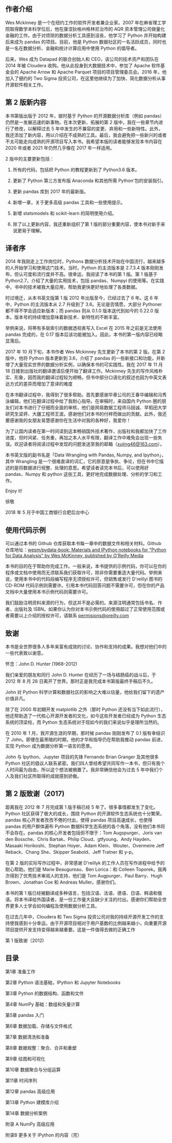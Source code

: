 ## 作者介绍

Wes Mckinney 是一个在纽约工作的软件开发者兼企业家。2007 年在麻省理工学院取得数学本科学位后，他在康涅狄格州格林尼治市的 AQR 资本管理公司做量化金融的工作。由于对烦琐的数据分析工具感到沮丧，他学习了 Python 并开始构建后来成为 pandas 的项目。目前，他是 Python 数据社区的一名活跃成员，同时也是一名在数据分析、金融和统计计算应用中使用 Python 的倡导者。

后来，Wes 成为 Datapad 的联合创始人和 CEO，该公司的技术资产和团队在 2014 年被 Cloudera 收购。他从此投身到大数据技术中，参加了 Apache 软件基金会的 Apache Arrow 和 Apache Parquet 项目的项目管理委员会。2016 年，他加入了细约的 Two Sigma 投资公司，在这里他继续为了加快、简化数据分析从事开源软件相关工作。

## 第 2 版新内容

本书第版出版于 2012 年，彼时基于 Python 的开源数据分析库（例如 pandas）仍然是一发展迅速的新事物。在本次更新、拓展的第 2 版中，我在一些章节内进行了修改，以解释过去 5 年中发生的不兼容的変更、弃用和一些新特性。此外，我还添加了新内容，用以介绍在不成熟的工具。最后，我会避免把一些新兴的或者不太可能走向成熟的开源项目写入本书。我希望本版的读者能够发现本书内容在 2020 年或者 2021 年仍然几乎像在 2017 年一样适用。

2 版中的主要更新包括：

1. 所有的代码，包括把 Python 的教程更新到了 Python3.6 版本。

2. 更新了 Python 第三方发布版 Anaconda 和其他所需 Python'包的安装指引。

3. 更新 pandas 库到 2017 年的最新版。

4. 新增一章，关于更多高级 pandas 工具和一些使用提示。

5. 新增 statsmodels 和 scikit-learn 的简明使用介绍。

6. 除了以上更新内容，我还重新组织了第 1 版的部分重要内容，使本书对新手来说更易于理解。

## 译者序

2014 年我刚走上工作岗位时，Pythons 数据分析技术开始在中国流行，越来越多的人开始学习和使用这门技术。当时，Python 的主流版本是 2.7.3.4 版本刚刚发布，但认可度和流行度并不高。很幸运，我阅读了本书的第 1 版。第 1 版基于 Python2.7，介绍了大量的实用技术，包括 pandas、Numpyi 的使用等。在实践中，书中的技术被我大量应用，帮助我更快更好地处理了各类数据。

时过境迁，从本书英文版第 1 版 2012 年出版至今，已经过去了 6 年。这 6 年中，Python 的主流版本从 2.7 升级到了 3.6。无论是否情愿，大部分 Pythoner 都不得不学会适应新版本；而 pandas 则从 0.1.0 版本送代到如今的 0.22.0 版本。版本号的持续増加意味着新技术、新特性的不断丰富。

举例来说，将帯有多层索引的数据透视表写入 Excel 在 2015 年之前是无法使用 pandas 完成的，在 0.17 版本后该功能被加入。因此，本书的第一版内容已经略显落后。

2017 年 10 月下旬，本书作者 Wes Mckinney 先生更新了本书的第 2 版。在第 2 版中，他将 Python 版本更新到 3.6，介绍了 pandas 的一些新接口和功能，并新增了大量现实世界的数据分析实例，以确保本书的可实践性。我在 2017 年 11 月 18 日接到出版社的翻译邀请后便开始了翻译工作。Mckinney 先生的写作风格朴实、形象，因而我的翻译过程较为顺畅，但书中部分口语化的叙述也因为中英文表达方式的差异而增加了意译的难度

在本书翻译过程中，我得到了很多帮助。首先要感谢华章公司的王春华编辑和冯秀泳编辑，他们在翻译过程中给了我耐心指导。在审稿时，来自国内 Python 圈的朋友们对本书进行了仔细而全面的审核，他们是网易数据工程师马喆诚、早稻田大学研究生梁垿、大疆工程师王波。感谢他们对本书的付梓而做出的贡献。此外，我还要感谢我的女朋友易慧感谢你在生活中对我的各种好，我爱你！

为了让国内读者在第一时间读到这本畅销国外技术著作，出版社和我都加快了工作进度，但时间紧、任务重，再加之本人水平有限，翻译工作中难免会出现一些失误。欢迎读者将阅读过程中发现的问题发送至我的邮箱（xujing46@163.com）。

本书英文版的副书名是「Data Wrangling with Pandas, Numpy, and Ipython」，其中 Wrangling 是一个很难直译的词汇，它的原意是争执、争论，但在书中它描述的是将数据进行规整、处理的意思。希望读者读完本书后，可以使用好 pandas、Numpy 和 python 这些工具，更好地完成数据处理、分析的学习和工作。

Enjoy it!

徐敬

2018 年 5 月于中国工商银行合肥后台中心

## 使用代码示例

可以通过本书的 Github 仓库获取本书每一章中的数据文件和相关材料。Github 仓库地址：[wesm/pydata-book: Materials and IPython notebooks for "Python for Data Analysis" by Wes McKinney, published by O'Reilly Media](https://github.com/wesm/pydata-book)

本书的目的在于帮助你完成工作。一般来说，本书提供的示例代码，你可以在你的程序或文档中使用而无须联系我们获取许可，除非你需要重造大量代码。举例来说，使用本书中的代码段编写程序无须授权许可，但销售或发行 D'reillyi 图书的 CD-ROM 代码示例则需要许。引用本书代码回答问题不需要许可，但在你的产品文档中大量使用本书示例代码则需要许可。

我们鼓励注明资料来源的行为，但这并不是必需的。来源注明通常包括书名、作者、出版社及 ISBN。如果你认为你对本书示例代码的使用超过了正常使用范围或者需要以上介绍的授权许可，请联系 permisions@oreilly.com

## 致谢

本书是全世界很多人多年来富有成效的讨论、协作和支持的成果。我想对他们中的一些代表致以谢意。

怀念：John D. Hunter (1968-2012)

我们亲爱的朋友和同行 John D. Hunter 在经历了一场与结肠癌的战斗后，于 2012 年 8 月 28 日离开了世界。那时正是我完成本书第版最终手稿后不久。

John 对 Python 科学计算和数据社区的影响之大难以估量，他给我们留下的遗产价值非凡。

除了在 2000 年初期开发 matplotlib 之外（那时 Python 还没有当下如此流行），他还帮助造了一代核心开源开发者的文化，如今这些开发者已经成为 Python 生态系统的顶梁柱，而 Python 生态系统对于现如今的我们来说似乎是理所当然的。

在 2010 年 1 月，我开源生涯的早期，那时候 pandas 刚刚发布了 0.1 版有幸结识了 John。即便在最黑暗的时期，他的才华和指导仍在帮助我推动 pandas 前进，实现 Python 成为数据分析第一语言的愿景。

John 与 Ipython、Jupyter 项目的先锋 Fernando Brian Granger 及其他很多 Python 社区的倡议人联系紧密。我们四人曾经希望共同写作一本书，但只有我个人时间最为自由，所以这个想法被搁置了。我非常确信他会为过去 5 年中我们个人及我们社区所取得的成就感到骄傲。

## 第 2 版致谢（2017)

距离我在 2012 年 7 月完成第 1 版手稿已经 5 年了。很多事情都发生了变化。Python 社区获得了极大的成长，围绕 Python 的开源软件生态系统也十分繁荣。pandas 核心开发者孜孜不倦的付出，使得 pandas 项目高速成长，也使得 pandas 的用户群体遍布 Python 数据科学生态系统的各个角落，没有他们本书将不会存在。pandas 的核心开发者包括但不限于：Tom Augspurger、Joris van den Bossche、Chris Bartak、Philip Cloud、gtfyoung、Andy Hayden、Masaaki Horikoshi、Stephan Hoyer、Adam Klein、Wouter、Overmeire Jeff Reback、Chang She、Skipper Seabold、Jeff Tratner 和 y-p。

在第 2 版的实际写作过程中，非常感谢 D'reillyk 的工作人员在写作进程中给予的耐心帮助。他们是 Marie Beaugureau、Ben Lorica：和 Colleen Toporek。我再次得到了优秀技术审阅人的支持，他们是 Tom Augpurger、Paul Barry、Hugh Brown、Jonathan Coe 和 Andreas Muller。感谢你们。

本书的第 1 版已经被翻译成多种语言，包括汉语、法语、德语、日语、韩语和俄语。将本书译给外国读者，是一份工作量大且缺少关注的付出。感谢你们帮助全世界更多人士学会如何编程及使用数据分析工具。

在过去几年中，Cloudera 和 Two Sigma 投资公司对我的持续开源开发工作的支持使我感到十分幸运。由于开源项目相对于用户基数的比例越来越小，向重要开源项目提供开发支持变得越来越重要。这是一件值得去做的正确工作

第 1 版致谢（2012)

## 目录

第1章 准备工作

第2章 Python 语法基础，IPython 和 Jupyter Notebooks

第3章 Python 的数据结构、函数和文件

第4章 NumPy 基础：数组和矢量计算

第5章 pandas 入门

第6章 数据加载、存储与文件格式

第7章 数据清洗和准备

第8章 数据规整：聚合、合并和重塑

第9章 绘图和可视化

第10章 数据聚合与分组运算

第11章 时间序列

第12章 pandas 高级应用

第13章 Python 建模库介绍

第14章 数据分析案例

附录 A NumPy 高级应用

附录B 更多关于 IPython 的内容（完）